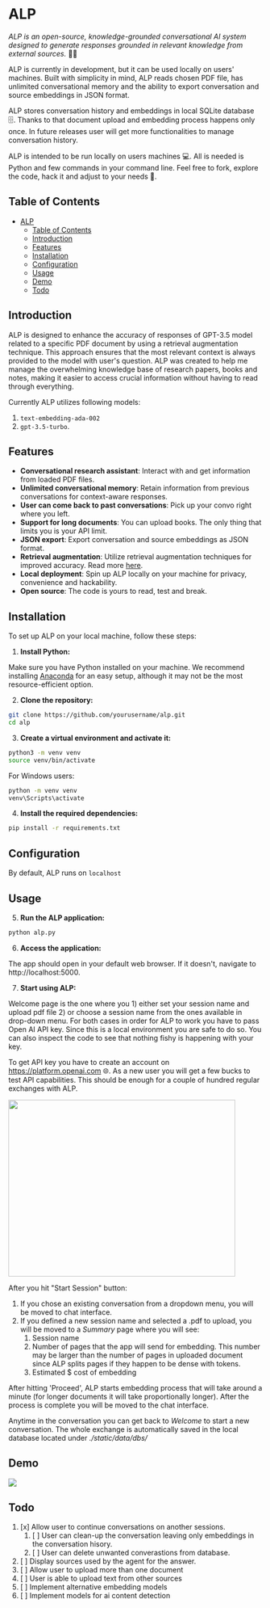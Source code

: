 # ALP

_ALP is an open-source, knowledge-grounded conversational AI system designed to generate responses grounded in relevant knowledge from external sources._ 📖💫

ALP is currently in development, but it can be used locally on users' machines. Built with simplicity in mind, ALP reads chosen PDF file, has unlimited conversational memory and the ability to export conversation and source embeddings in JSON format.

ALP stores conversation history and embeddings in local SQLite database 🗄️. Thanks to that document upload and embedding process happens only once. In future releases user will get more functionalities to manage conversation history. 

ALP is intended to be run locally on users machines 💻. All is needed is Python and few commands in your command line. Feel free to fork, explore the code, hack it and adjust to your needs 🔧. 

## Table of Contents

- [ALP](#alp)
  - [Table of Contents](#table-of-contents)
  - [Introduction](#introduction)
  - [Features](#features)
  - [Installation](#installation)
  - [Configuration](#configuration)
  - [Usage](#usage)
  - [Demo](#demo)
  - [Todo](#todo)

## Introduction
ALP is designed to enhance the accuracy of responses of GPT-3.5 model related to a specific PDF document by using a retrieval augmentation technique. This approach ensures that the most relevant context is always provided to the model with user's question. ALP was created to help me manage the overwhelming knowledge base of research papers, books and notes, making it easier to access crucial information without having to read through everything.

Currently ALP utilizes following models:
1. ```text-embedding-ada-002```
2. ```gpt-3.5-turbo```. 

## Features
- **Conversational research assistant**: Interact with and get information from loaded PDF files.
- **Unlimited conversational memory**: Retain information from previous conversations for context-aware responses.
- **User can come back to past conversations**: Pick up your convo right where you left. 
- **Support for long documents**: You can upload books. The only thing that limits you is your API limit.
- **JSON export**: Export conversation and source embeddings as JSON format.
- **Retrieval augmentation**: Utilize retrieval augmentation techniques for improved accuracy. Read more [here](https://arxiv.org/pdf/2104.07567.pdf).
- **Local deployment**: Spin up ALP locally on your machine for privacy, convenience and hackability. 
- **Open source**: The code is yours to read, test and break. 

## Installation
To set up ALP on your local machine, follow these steps:

1. **Install Python:**

Make sure you have Python installed on your machine. We recommend installing [Anaconda](https://www.anaconda.com/products/distribution) for an easy setup, although it may not be the most resource-efficient option.

2. **Clone the repository:**

```bash 
git clone https://github.com/yourusername/alp.git 
cd alp
```

3. **Create a virtual environment and activate it:**

```bash 
python3 -m venv venv 
source venv/bin/activate
```

For Windows users:

```bash
python -m venv venv 
venv\Scripts\activate
```

4. **Install the required dependencies:**

```bash
pip install -r requirements.txt
```

## Configuration
By default, ALP runs on `localhost`


## Usage
5. **Run the ALP application:**

```bash
python alp.py
```

6. **Access the application:**
   
The app should open in your default web browser. If it doesn't, navigate to http://localhost:5000.

7. **Start using ALP:**

Welcome page is the one where you 1) either set your session name and upload pdf file 2) or choose a session name from the ones available in drop-down menu. 
For both cases in order for ALP to work you have to pass Open AI API key. Since this is a local environment you are safe to do so. You can also inspect the code to see that nothing fishy is happening with your key.

To get API key you have to create an account on https://platform.openai.com 🌐. As a new user you will get a few bucks to test API capabilities. This should be enough for a couple of hundred regular exchanges with ALP.

<img src="https://github.com/rpast/ALP/blob/master/static/alp_welcome.png?raw=true" width="450px" height="350px"></img>

After you hit "Start Session" button:
1. If you chose an existing conversation from a dropdown menu, you will be moved to chat interface.
2. If you defined a new session name and selected a .pdf to upload, you will be moved to a *Summary* page where you will see:
   1. Session name
   2. Number of pages that the app will send for embedding. This number may be larger than the number of pages in uploaded document since ALP splits pages if they happen to be dense with tokens. 
   3. Estimated $ cost of embedding

  After hitting 'Proceed', ALP starts embedding process that will take around a minute (for longer documents it will take proportionally longer). After the process is complete you will be moved to the chat interface.

Anytime in the conversation you can get back to *Welcome* to start a new conversation. The whole exchange is automatically saved in the local database located under *./static/data/dbs/* 

## Demo
<img src="https://github.com/rpast/ALP/blob/master/static/alp_demo.gif?raw=true"></img>


## Todo
1. [x] Allow user to continue conversations on another sessions.
   1. [ ] User can clean-up the conversation leaving only embeddings in the conversation hisory.
   2. [ ] User can delete unwanted converastions from database.
2. [ ] Display sources used by the agent for the answer.
3. [ ] Allow user to upload more than one document
4. [ ] User is able to upload text from other sources 
5. [ ] Implement alternative embedding models
6. [ ] Implement models for ai content detection
